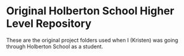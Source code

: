 # Original Holberton School Higher Level Repository

These are the original project folders used when I (Kristen) was going through Holberton School as a student.